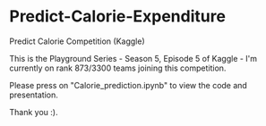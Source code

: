 # Predict-Calorie-Expenditure
Predict Calorie Competition (Kaggle)

This is the Playground Series - Season 5, Episode 5 of Kaggle - I'm currently on rank 873/3300 teams joining this competition.

Please press on "Calorie_prediction.ipynb" to view the code and presentation. 

Thank you :).